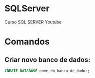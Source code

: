 # SQLServer
Curso SQL SERVER Youtube

# Comandos
## Criar novo banco de dados:
``` sql
CREATE DATABASE nome_do_banco_de_dados;
```
